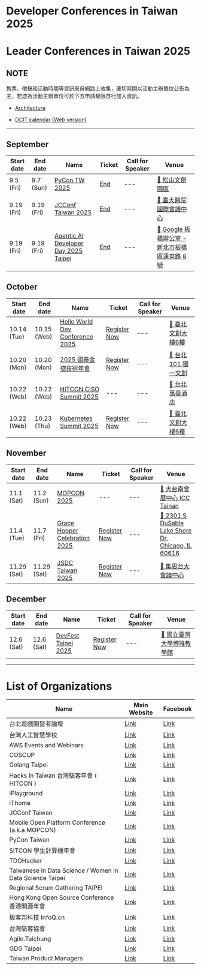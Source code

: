 # Developer Conferences in Taiwan 2025

# Leader Conferences in Taiwan 2025

## NOTE


售票、徵稿和活動時間等資訊來自網路上收集，確切時間以活動主辦單位公告為主，若您為活動主辦單位可於下方申請權限自行加入資訊。


 - [Architecture](https://github.com/IvanWei/developer-conferences-in-taiwan/wiki)
    
 - [DCIT calendar (Web version)](https://dcit.ivanwei.co/)
    

---

## September

| Start date | End date | Name | Ticket | Call for Speaker | Venue |
| ---------- | -------- | ---- | ------ | ---------------- | ----- |
| 9.5 (Fri) | 9.7 (Sun) | [PyCon TW 2025](https://tw.pycon.org/2025) | [End](https://tw.pycon.org/2025/zh-hant/registration/tickets) | --- | [🛵 松山文創園區](https://maps.google.com/?q=%E6%9D%BE%E5%B1%B1%E6%96%87%E5%89%B5%E5%9C%92%E5%8D%80) |
| 9.19 (Fri) | 9.19 (Fri) | [JCConf Taiwan 2025](https://jcconf.tw/2025/) | [End](https://twjug.kktix.cc/events/jcconf-2025) | --- | [🛵 臺大醫院國際會議中心](https://maps.google.com/?q=%E8%87%BA%E5%A4%A7%E9%86%AB%E9%99%A2%E5%9C%8B%E9%9A%9B%E6%9C%83%E8%AD%B0%E4%B8%AD%E5%BF%83) |
| 9.19 (Fri) | 9.19 (Fri) | [Agentic AI Developer Day 2025 Taipei](https://gdg.community.dev/events/details/google-gdg-taipei-presents-agentic-ai-developer-day-2025-taipei/) | [End](https://gdg.community.dev/events/details/google-gdg-taipei-presents-agentic-ai-developer-day-2025-taipei/) | --- | [🛵 Google 板橋辦公室 -  新北市板橋區遠東路 8 號](https://maps.google.com/?q=Google%20%E6%9D%BF%E6%A9%8B%E8%BE%A6%E5%85%AC%E5%AE%A4%20-%20%20%E6%96%B0%E5%8C%97%E5%B8%82%E6%9D%BF%E6%A9%8B%E5%8D%80%E9%81%A0%E6%9D%B1%E8%B7%AF%208%20%E8%99%9F) |

## October

| Start date | End date | Name | Ticket | Call for Speaker | Venue |
| ---------- | -------- | ---- | ------ | ---------------- | ----- |
| 10.14 (Tue) | 10.15 (Web) | [Hello World Dev Conference 2025](https://hwdc.ithome.com.tw/2025) | [Register Now](https://hwdc.ithome.com.tw/2025/ticket) | --- | [🛵 臺北文創大樓6樓](https://maps.google.com/?q=%E8%87%BA%E5%8C%97%E6%96%87%E5%89%B5%E5%A4%A7%E6%A8%936%E6%A8%93) |
| 10.20 (Mon) | 10.20 (Mon) | [2025 國泰金控技術年會](https://www.cathaytechcon.com.tw/2025CTC/) | [Register Now](https://www.cathaytechcon.com.tw/2025CTC/#sec-6) | --- | [🛵 台北101 獨一文創](https://maps.google.com/?q=%E5%8F%B0%E5%8C%97101%20%E7%8D%A8%E4%B8%80%E6%96%87%E5%89%B5) |
| 10.22 (Web) | 10.22 (Web) | [HITCON CISO Summit 2025](https://hitcon.org/2025/CISO/) | --- | --- | [🛵 台北萬豪酒店](https://maps.google.com/?q=%E5%8F%B0%E5%8C%97%E8%90%AC%E8%B1%AA%E9%85%92%E5%BA%97) |
| 10.22 (Web) | 10.23 (Thu) | [Kubernetes Summit 2025](https://k8s.ithome.com.tw) | [Register Now](https://k8s.ithome.com.tw/2025/ticket) | --- | [🛵 臺北文創大樓6樓](https://maps.google.com/?q=%E8%87%BA%E5%8C%97%E6%96%87%E5%89%B5%E5%A4%A7%E6%A8%936%E6%A8%93) |

## November

| Start date | End date | Name | Ticket | Call for Speaker | Venue |
| ---------- | -------- | ---- | ------ | ---------------- | ----- |
| 11.1 (Sat) | 11.2 (Sun) | [MOPCON 2025](https://mopcon.org/) | --- | --- | [🛵 大台南會展中心 ICC Tainan](https://maps.google.com/?q=%E5%A4%A7%E5%8F%B0%E5%8D%97%E6%9C%83%E5%B1%95%E4%B8%AD%E5%BF%83%20ICC%20Tainan) |
| 11.4 (Tue) | 11.7 (Fri) | [Grace Hopper Celebration 2025](https://ghc.anitab.org/) | [Register Now](https://ghc.anitab.org/pricing) | --- | [🛫 2301 S DuSable Lake Shore Dr, Chicago, IL 60616](https://maps.google.com/?q=2301%20S%20DuSable%20Lake%20Shore%20Dr,%20Chicago,%20IL%2060616) |
| 11.29 (Sat) | 11.29 (Sat) | [JSDC Taiwan 2025](https://2025.jsdc.tw/) | [Register Now](https://www.accupass.com/event/2502120331361203456643) | --- | [🛵 集思台大會議中心](https://maps.google.com/?q=%E9%9B%86%E6%80%9D%E5%8F%B0%E5%A4%A7%E6%9C%83%E8%AD%B0%E4%B8%AD%E5%BF%83) |

## December

| Start date | End date | Name | Ticket | Call for Speaker | Venue |
| ---------- | -------- | ---- | ------ | ---------------- | ----- |
| 12.6 (Sat) | 12.6 (Sat) | [DevFest Taipei 2025](https://gdg.community.dev/events/details/google-gdg-taipei-presents-devfest-taipei-2025/cohost-gdg-taipei) | [Register Now](https://gdg.community.dev/events/details/google-gdg-taipei-presents-devfest-taipei-2025/cohost-gdg-taipei) | --- | [🛵 國立臺灣大學博雅教學館](https://maps.google.com/?q=%E5%9C%8B%E7%AB%8B%E8%87%BA%E7%81%A3%E5%A4%A7%E5%AD%B8%E5%8D%9A%E9%9B%85%E6%95%99%E5%AD%B8%E9%A4%A8) |

---

# List of Organizations

| Name | Main Website | Facebook |
| ---- | ------------ | -------- |
| 台北遊戲開發者論壇 | [Link](https://tgdf.tw/) | [Link](https://www.facebook.com/TGDF.Official/) |
| 台灣人工智慧學校 | [Link](https://aiacademy.tw/) | [Link](https://www.facebook.com/aiacademy.tw/) |
| AWS Events and Webinars | [Link](https://aws.amazon.com/events) | [Link](https://www.facebook.com/amazonwebservices) |
| COSCUP | [Link](https://coscup.org/) | [Link](https://www.facebook.com/coscup/) |
| Golang Taipei | [Link](https://www.meetup.com/golang-taipei-meetup) | [Link](https://www.facebook.com/groups/269001993248363) |
| Hacks In Taiwan 台灣駭客年會 ( HITCON ) | [Link](https://hitcon.org/) | [Link](https://www.facebook.com/HITCON) |
| iPlayground | [Link](https://iplayground.io/) | [Link](https://www.facebook.com/theiPlayground) |
| iThome | [Link](https://www.ithome.com.tw/) | [Link](https://zh-tw.facebook.com/ithomeonline) |
| JCConf Taiwan | [Link](https://jcconf.tw/) | [Link](https://www.facebook.com/jcconf/) |
| Mobile Open Platform Conference (a.k.a MOPCON) | [Link](https://mopcon.org/) | [Link](https://zh-tw.facebook.com/mopcon/) |
| PyCon Taiwan | [Link](https://tw.pycon.org/) | [Link](https://zh-tw.facebook.com/pycontw/) |
| SITCON 學生計算機年會 | [Link](https://sitcon.org/) | [Link](https://sitcon.org/fb) |
| TDOHacker | [Link](http://tdohacker.org/) | [Link](https://www.facebook.com/tdohacker) |
| Taiwanese in Data Science / Women in Data Science Taipei | [Link](https://www.widstaipei.org/) | [Link](https://www.facebook.com/TWiDataScience/) |
| Regional Scrum Gathering TAIPEI | [Link](https://rsg.taipei/) | [Link](https://www.facebook.com/rsgtaipei) |
| Hong Kong Open Source Conference 香港開源年會 | [Link](https://hkoscon.org/) | [Link](https://www.facebook.com/hkoscon/) |
| 极客邦科技 InfoQ.cn | [Link](https://www.infoq.cn/) | [Link](https://weibo.com/p/1006061746173800/hom) |
| 台灣駭客協會 | [Link](https://hacker.org.tw/) | [Link](https://www.facebook.com/HackersInTaiwan) |
| Agile.Taichung | [Link](https://www.facebook.com/groups/Agile.Taichung/) | [Link](https://www.facebook.com/groups/Agile.Taichung/) |
| GDG Taipei | [Link](https://linktr.ee/gdg.taipei) | [Link](https://www.facebook.com/GDG.Taipei) |
| Taiwan Product Managers | [Link]() | [Link](https://www.facebook.com/groups/856286435717270) |
